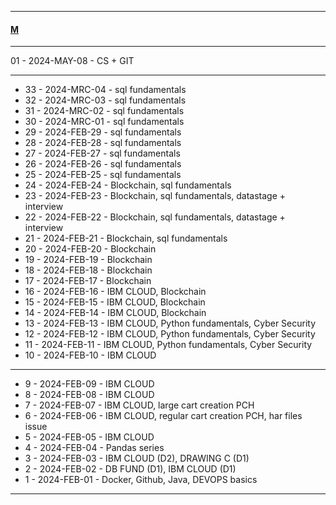 
---

#### [M](https://github.com/ttltrk/TTT/blob/master/menu.md)

---

01 - 2024-MAY-08 - CS + GIT

---

- 33 - 2024-MRC-04 - sql fundamentals
- 32 - 2024-MRC-03 - sql fundamentals
- 31 - 2024-MRC-02 - sql fundamentals
- 30 - 2024-MRC-01 - sql fundamentals
- 29 - 2024-FEB-29 - sql fundamentals
- 28 - 2024-FEB-28 - sql fundamentals
- 27 - 2024-FEB-27 - sql fundamentals
- 26 - 2024-FEB-26 - sql fundamentals
- 25 - 2024-FEB-25 - sql fundamentals
- 24 - 2024-FEB-24 - Blockchain, sql fundamentals
- 23 - 2024-FEB-23 - Blockchain, sql fundamentals, datastage + interview
- 22 - 2024-FEB-22 - Blockchain, sql fundamentals, datastage + interview
- 21 - 2024-FEB-21 - Blockchain, sql fundamentals
- 20 - 2024-FEB-20 - Blockchain
- 19 - 2024-FEB-19 - Blockchain
- 18 - 2024-FEB-18 - Blockchain
- 17 - 2024-FEB-17 - Blockchain
- 16 - 2024-FEB-16 - IBM CLOUD, Blockchain
- 15 - 2024-FEB-15 - IBM CLOUD, Blockchain
- 14 - 2024-FEB-14 - IBM CLOUD, Blockchain
- 13 - 2024-FEB-13 - IBM CLOUD, Python fundamentals, Cyber Security   
- 12 - 2024-FEB-12 - IBM CLOUD, Python fundamentals, Cyber Security   
- 11 - 2024-FEB-11 - IBM CLOUD, Python fundamentals, Cyber Security  
- 10 - 2024-FEB-10 - IBM CLOUD

---

- 9 - 2024-FEB-09 - IBM CLOUD
- 8 - 2024-FEB-08 - IBM CLOUD
- 7 - 2024-FEB-07 - IBM CLOUD, large cart creation PCH
- 6 - 2024-FEB-06 - IBM CLOUD, regular cart creation PCH, har files issue
- 5 - 2024-FEB-05 - IBM CLOUD
- 4 - 2024-FEB-04 - Pandas series
- 3 - 2024-FEB-03 - IBM CLOUD (D2), DRAWING C (D1)
- 2 - 2024-FEB-02 - DB FUND (D1), IBM CLOUD (D1)  
- 1 - 2024-FEB-01 - Docker, Github, Java, DEVOPS basics

---
